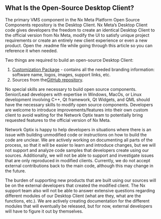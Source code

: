 ## What Is the Open-Source Desktop Client?

The primary VMS component in the Nx Meta Platform Open Source Components repository is the Desktop Client. Nx Meta’s Desktop Client code gives developers the freedom to create an identical Desktop Client to the official version from Nx Meta, modify the UI to satisfy unique project requirements or create an entirely new client experience or even a new product. Open the .readme file while going through this article so you can reference it when needed.

Two things are required to build an open-source Desktop Client:

1. [Customization Package](https://meta.nxvms.com/docs/developers/knowledgebase/317-obtaining-a-customization-package-for-the-desktop-client) - contains all the needed branding information: software name, logos, images, support links, etc.
2. Sources from the[GitHub repository](https://github.com/networkoptix/nx_open).

No special skills are necessary to build open source components. Senior/Lead developers with expertise in Windows, MacOs, or Linux development involving C++, Qt framework, Qt Widgets, and QML should have the necessary skills to modify open source components. Developers are welcome to introduce improvements/features into their own custom client to avoid waiting for the Network Optix team to potentially bring requested features to the official version of Nx Meta.

Network Optix is happy to help developers in situations where there is an issue with building unmodified code or instructions on how to build the code are unclear. We are actively working on documenting all parts of the process, so that it will be easier to learn and introduce changes, but we will not support and analyze code samples that developers create using our sources. Additionally, we will not be able to support and investigate issues that are only reproduced in modified clients. Currently, we do not accept external contributions back to the main code, although this may change in the future.

The burden of supporting new products that are built using our sources will be on the external developers that created the modified client. The Nx support team also will not be able to answer extensive questions regarding different modules of our Desktop Client (what are they, what are the functions, etc.). We are actively creating documentation for the different modules that will eventually be released, but for now, external developers will have to figure it out by themselves.
